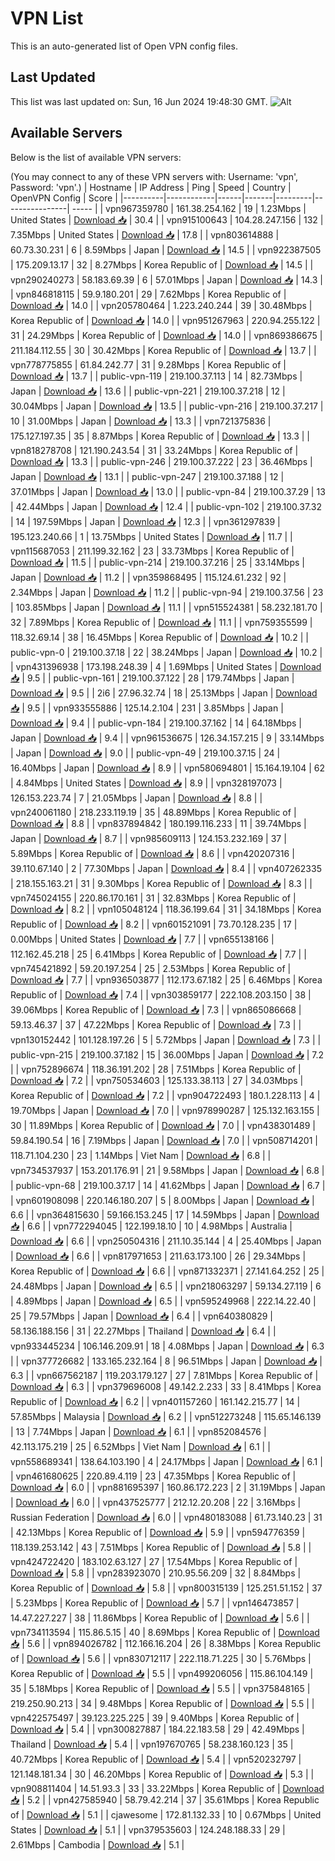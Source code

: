 # VPN List

This is an auto-generated list of Open VPN config files.

## Last Updated

This list was last updated on: Sun, 16 Jun 2024 19:48:30 GMT.
![Alt](https://repobeats.axiom.co/api/embed/186b98318ef1479477931607c1ad7d823f12451f.svg "Repobeats analytics image")

## Available Servers

Below is the list of available VPN servers:

(You may connect to any of these VPN servers with: Username: 'vpn', Password: 'vpn'.)
| Hostname | IP Address | Ping | Speed | Country | OpenVPN Config | Score |
|----------|------------|------|-------|---------|----------------| ----- |
| vpn967359780 | 161.38.254.162 | 19 | 1.23Mbps | United States | [Download 📥](./configs/server_0_US.ovpn) | 30.4 |
| vpn915100643 | 104.28.247.156 | 132 | 7.35Mbps | United States | [Download 📥](./configs/server_1_US.ovpn) | 17.8 |
| vpn803614888 | 60.73.30.231 | 6 | 8.59Mbps | Japan | [Download 📥](./configs/server_2_JP.ovpn) | 14.5 |
| vpn922387505 | 175.209.13.17 | 32 | 8.27Mbps | Korea Republic of | [Download 📥](./configs/server_3_KR.ovpn) | 14.5 |
| vpn290240273 | 58.183.69.39 | 6 | 57.01Mbps | Japan | [Download 📥](./configs/server_4_JP.ovpn) | 14.3 |
| vpn846818115 | 59.9.180.201 | 29 | 7.62Mbps | Korea Republic of | [Download 📥](./configs/server_5_KR.ovpn) | 14.0 |
| vpn205780464 | 1.223.240.244 | 39 | 30.48Mbps | Korea Republic of | [Download 📥](./configs/server_6_KR.ovpn) | 14.0 |
| vpn951267963 | 220.94.255.122 | 31 | 24.29Mbps | Korea Republic of | [Download 📥](./configs/server_7_KR.ovpn) | 14.0 |
| vpn869386675 | 211.184.112.55 | 30 | 30.42Mbps | Korea Republic of | [Download 📥](./configs/server_8_KR.ovpn) | 13.7 |
| vpn778775855 | 61.84.242.77 | 31 | 9.28Mbps | Korea Republic of | [Download 📥](./configs/server_9_KR.ovpn) | 13.7 |
| public-vpn-119 | 219.100.37.113 | 14 | 82.73Mbps | Japan | [Download 📥](./configs/server_10_JP.ovpn) | 13.6 |
| public-vpn-221 | 219.100.37.218 | 12 | 30.04Mbps | Japan | [Download 📥](./configs/server_11_JP.ovpn) | 13.5 |
| public-vpn-216 | 219.100.37.217 | 10 | 31.00Mbps | Japan | [Download 📥](./configs/server_12_JP.ovpn) | 13.3 |
| vpn721375836 | 175.127.197.35 | 35 | 8.87Mbps | Korea Republic of | [Download 📥](./configs/server_13_KR.ovpn) | 13.3 |
| vpn818278708 | 121.190.243.54 | 31 | 33.24Mbps | Korea Republic of | [Download 📥](./configs/server_14_KR.ovpn) | 13.3 |
| public-vpn-246 | 219.100.37.222 | 23 | 36.46Mbps | Japan | [Download 📥](./configs/server_15_JP.ovpn) | 13.1 |
| public-vpn-247 | 219.100.37.188 | 12 | 37.01Mbps | Japan | [Download 📥](./configs/server_16_JP.ovpn) | 13.0 |
| public-vpn-84 | 219.100.37.29 | 13 | 42.44Mbps | Japan | [Download 📥](./configs/server_17_JP.ovpn) | 12.4 |
| public-vpn-102 | 219.100.37.32 | 14 | 197.59Mbps | Japan | [Download 📥](./configs/server_18_JP.ovpn) | 12.3 |
| vpn361297839 | 195.123.240.66 | 1 | 13.75Mbps | United States | [Download 📥](./configs/server_19_US.ovpn) | 11.7 |
| vpn115687053 | 211.199.32.162 | 23 | 33.73Mbps | Korea Republic of | [Download 📥](./configs/server_20_KR.ovpn) | 11.5 |
| public-vpn-214 | 219.100.37.216 | 25 | 33.14Mbps | Japan | [Download 📥](./configs/server_21_JP.ovpn) | 11.2 |
| vpn359868495 | 115.124.61.232 | 92 | 2.34Mbps | Japan | [Download 📥](./configs/server_22_JP.ovpn) | 11.2 |
| public-vpn-94 | 219.100.37.56 | 23 | 103.85Mbps | Japan | [Download 📥](./configs/server_23_JP.ovpn) | 11.1 |
| vpn515524381 | 58.232.181.70 | 32 | 7.89Mbps | Korea Republic of | [Download 📥](./configs/server_24_KR.ovpn) | 11.1 |
| vpn759355599 | 118.32.69.14 | 38 | 16.45Mbps | Korea Republic of | [Download 📥](./configs/server_25_KR.ovpn) | 10.2 |
| public-vpn-0 | 219.100.37.18 | 22 | 38.24Mbps | Japan | [Download 📥](./configs/server_26_JP.ovpn) | 10.2 |
| vpn431396938 | 173.198.248.39 | 4 | 1.69Mbps | United States | [Download 📥](./configs/server_27_US.ovpn) | 9.5 |
| public-vpn-161 | 219.100.37.122 | 28 | 179.74Mbps | Japan | [Download 📥](./configs/server_28_JP.ovpn) | 9.5 |
| 2i6 | 27.96.32.74 | 18 | 25.13Mbps | Japan | [Download 📥](./configs/server_29_JP.ovpn) | 9.5 |
| vpn933555886 | 125.14.2.104 | 231 | 3.85Mbps | Japan | [Download 📥](./configs/server_30_JP.ovpn) | 9.4 |
| public-vpn-184 | 219.100.37.162 | 14 | 64.18Mbps | Japan | [Download 📥](./configs/server_31_JP.ovpn) | 9.4 |
| vpn961536675 | 126.34.157.215 | 9 | 33.14Mbps | Japan | [Download 📥](./configs/server_32_JP.ovpn) | 9.0 |
| public-vpn-49 | 219.100.37.15 | 24 | 16.40Mbps | Japan | [Download 📥](./configs/server_33_JP.ovpn) | 8.9 |
| vpn580694801 | 15.164.19.104 | 62 | 4.84Mbps | United States | [Download 📥](./configs/server_34_US.ovpn) | 8.9 |
| vpn328197073 | 126.153.223.74 | 7 | 21.05Mbps | Japan | [Download 📥](./configs/server_35_JP.ovpn) | 8.8 |
| vpn240061180 | 218.233.119.19 | 35 | 48.89Mbps | Korea Republic of | [Download 📥](./configs/server_36_KR.ovpn) | 8.8 |
| vpn837894842 | 180.199.116.233 | 11 | 39.74Mbps | Japan | [Download 📥](./configs/server_37_JP.ovpn) | 8.7 |
| vpn985609113 | 124.153.232.169 | 37 | 5.89Mbps | Korea Republic of | [Download 📥](./configs/server_38_KR.ovpn) | 8.6 |
| vpn420207316 | 39.110.67.140 | 2 | 77.30Mbps | Japan | [Download 📥](./configs/server_39_JP.ovpn) | 8.4 |
| vpn407262335 | 218.155.163.21 | 31 | 9.30Mbps | Korea Republic of | [Download 📥](./configs/server_40_KR.ovpn) | 8.3 |
| vpn745024155 | 220.86.170.161 | 31 | 32.83Mbps | Korea Republic of | [Download 📥](./configs/server_41_KR.ovpn) | 8.2 |
| vpn105048124 | 118.36.199.64 | 31 | 34.18Mbps | Korea Republic of | [Download 📥](./configs/server_42_KR.ovpn) | 8.2 |
| vpn601521091 | 73.70.128.235 | 17 | 0.00Mbps | United States | [Download 📥](./configs/server_43_US.ovpn) | 7.7 |
| vpn655138166 | 112.162.45.218 | 25 | 6.41Mbps | Korea Republic of | [Download 📥](./configs/server_44_KR.ovpn) | 7.7 |
| vpn745421892 | 59.20.197.254 | 25 | 2.53Mbps | Korea Republic of | [Download 📥](./configs/server_45_KR.ovpn) | 7.7 |
| vpn936503877 | 112.173.67.182 | 25 | 6.46Mbps | Korea Republic of | [Download 📥](./configs/server_46_KR.ovpn) | 7.4 |
| vpn303859177 | 222.108.203.150 | 38 | 39.06Mbps | Korea Republic of | [Download 📥](./configs/server_47_KR.ovpn) | 7.3 |
| vpn865086668 | 59.13.46.37 | 37 | 47.22Mbps | Korea Republic of | [Download 📥](./configs/server_48_KR.ovpn) | 7.3 |
| vpn130152442 | 101.128.197.26 | 5 | 5.72Mbps | Japan | [Download 📥](./configs/server_49_JP.ovpn) | 7.3 |
| public-vpn-215 | 219.100.37.182 | 15 | 36.00Mbps | Japan | [Download 📥](./configs/server_50_JP.ovpn) | 7.2 |
| vpn752896674 | 118.36.191.202 | 28 | 7.51Mbps | Korea Republic of | [Download 📥](./configs/server_51_KR.ovpn) | 7.2 |
| vpn750534603 | 125.133.38.113 | 27 | 34.03Mbps | Korea Republic of | [Download 📥](./configs/server_52_KR.ovpn) | 7.2 |
| vpn904722493 | 180.1.228.113 | 4 | 19.70Mbps | Japan | [Download 📥](./configs/server_53_JP.ovpn) | 7.0 |
| vpn978990287 | 125.132.163.155 | 30 | 11.89Mbps | Korea Republic of | [Download 📥](./configs/server_54_KR.ovpn) | 7.0 |
| vpn438301489 | 59.84.190.54 | 16 | 7.19Mbps | Japan | [Download 📥](./configs/server_55_JP.ovpn) | 7.0 |
| vpn508714201 | 118.71.104.230 | 23 | 1.14Mbps | Viet Nam | [Download 📥](./configs/server_56_VN.ovpn) | 6.8 |
| vpn734537937 | 153.201.176.91 | 21 | 9.58Mbps | Japan | [Download 📥](./configs/server_57_JP.ovpn) | 6.8 |
| public-vpn-68 | 219.100.37.17 | 14 | 41.62Mbps | Japan | [Download 📥](./configs/server_58_JP.ovpn) | 6.7 |
| vpn601908098 | 220.146.180.207 | 5 | 8.00Mbps | Japan | [Download 📥](./configs/server_59_JP.ovpn) | 6.6 |
| vpn364815630 | 59.166.153.245 | 17 | 14.59Mbps | Japan | [Download 📥](./configs/server_60_JP.ovpn) | 6.6 |
| vpn772294045 | 122.199.18.10 | 10 | 4.98Mbps | Australia | [Download 📥](./configs/server_61_AU.ovpn) | 6.6 |
| vpn250504316 | 211.10.35.144 | 4 | 25.40Mbps | Japan | [Download 📥](./configs/server_62_JP.ovpn) | 6.6 |
| vpn817971653 | 211.63.173.100 | 26 | 29.34Mbps | Korea Republic of | [Download 📥](./configs/server_63_KR.ovpn) | 6.6 |
| vpn871332371 | 27.141.64.252 | 25 | 24.48Mbps | Japan | [Download 📥](./configs/server_64_JP.ovpn) | 6.5 |
| vpn218063297 | 59.134.27.119 | 6 | 4.89Mbps | Japan | [Download 📥](./configs/server_65_JP.ovpn) | 6.5 |
| vpn595249968 | 222.14.22.40 | 25 | 79.57Mbps | Japan | [Download 📥](./configs/server_66_JP.ovpn) | 6.4 |
| vpn640380829 | 58.136.188.156 | 31 | 22.27Mbps | Thailand | [Download 📥](./configs/server_67_TH.ovpn) | 6.4 |
| vpn933445234 | 106.146.209.91 | 18 | 4.08Mbps | Japan | [Download 📥](./configs/server_68_JP.ovpn) | 6.3 |
| vpn377726682 | 133.165.232.164 | 8 | 96.51Mbps | Japan | [Download 📥](./configs/server_69_JP.ovpn) | 6.3 |
| vpn667562187 | 119.203.179.127 | 27 | 7.81Mbps | Korea Republic of | [Download 📥](./configs/server_70_KR.ovpn) | 6.3 |
| vpn379696008 | 49.142.2.233 | 33 | 8.41Mbps | Korea Republic of | [Download 📥](./configs/server_71_KR.ovpn) | 6.2 |
| vpn401157260 | 161.142.215.77 | 14 | 57.85Mbps | Malaysia | [Download 📥](./configs/server_72_MY.ovpn) | 6.2 |
| vpn512273248 | 115.65.146.139 | 13 | 7.74Mbps | Japan | [Download 📥](./configs/server_73_JP.ovpn) | 6.1 |
| vpn852084576 | 42.113.175.219 | 25 | 6.52Mbps | Viet Nam | [Download 📥](./configs/server_74_VN.ovpn) | 6.1 |
| vpn558689341 | 138.64.103.190 | 4 | 24.17Mbps | Japan | [Download 📥](./configs/server_75_JP.ovpn) | 6.1 |
| vpn461680625 | 220.89.4.119 | 23 | 47.35Mbps | Korea Republic of | [Download 📥](./configs/server_76_KR.ovpn) | 6.0 |
| vpn881695397 | 160.86.172.223 | 2 | 31.19Mbps | Japan | [Download 📥](./configs/server_77_JP.ovpn) | 6.0 |
| vpn437525777 | 212.12.20.208 | 22 | 3.16Mbps | Russian Federation | [Download 📥](./configs/server_78_RU.ovpn) | 6.0 |
| vpn480183088 | 61.73.140.23 | 31 | 42.13Mbps | Korea Republic of | [Download 📥](./configs/server_79_KR.ovpn) | 5.9 |
| vpn594776359 | 118.139.253.142 | 43 | 7.51Mbps | Korea Republic of | [Download 📥](./configs/server_80_KR.ovpn) | 5.8 |
| vpn424722420 | 183.102.63.127 | 27 | 17.54Mbps | Korea Republic of | [Download 📥](./configs/server_81_KR.ovpn) | 5.8 |
| vpn283923070 | 210.95.56.209 | 32 | 8.84Mbps | Korea Republic of | [Download 📥](./configs/server_82_KR.ovpn) | 5.8 |
| vpn800315139 | 125.251.51.152 | 37 | 5.23Mbps | Korea Republic of | [Download 📥](./configs/server_83_KR.ovpn) | 5.7 |
| vpn146473857 | 14.47.227.227 | 38 | 11.86Mbps | Korea Republic of | [Download 📥](./configs/server_84_KR.ovpn) | 5.6 |
| vpn734113594 | 115.86.5.15 | 40 | 8.69Mbps | Korea Republic of | [Download 📥](./configs/server_85_KR.ovpn) | 5.6 |
| vpn894026782 | 112.166.16.204 | 26 | 8.38Mbps | Korea Republic of | [Download 📥](./configs/server_86_KR.ovpn) | 5.6 |
| vpn830712117 | 222.118.71.225 | 30 | 5.76Mbps | Korea Republic of | [Download 📥](./configs/server_87_KR.ovpn) | 5.5 |
| vpn499206056 | 115.86.104.149 | 35 | 5.18Mbps | Korea Republic of | [Download 📥](./configs/server_88_KR.ovpn) | 5.5 |
| vpn375848165 | 219.250.90.213 | 34 | 9.48Mbps | Korea Republic of | [Download 📥](./configs/server_89_KR.ovpn) | 5.5 |
| vpn422575497 | 39.123.225.225 | 39 | 9.40Mbps | Korea Republic of | [Download 📥](./configs/server_90_KR.ovpn) | 5.4 |
| vpn300827887 | 184.22.183.58 | 29 | 42.49Mbps | Thailand | [Download 📥](./configs/server_91_TH.ovpn) | 5.4 |
| vpn197670765 | 58.238.160.123 | 35 | 40.72Mbps | Korea Republic of | [Download 📥](./configs/server_92_KR.ovpn) | 5.4 |
| vpn520232797 | 121.148.181.34 | 30 | 46.20Mbps | Korea Republic of | [Download 📥](./configs/server_93_KR.ovpn) | 5.3 |
| vpn908811404 | 14.51.93.3 | 33 | 33.22Mbps | Korea Republic of | [Download 📥](./configs/server_94_KR.ovpn) | 5.2 |
| vpn427585940 | 58.79.42.214 | 37 | 35.61Mbps | Korea Republic of | [Download 📥](./configs/server_95_KR.ovpn) | 5.1 |
| cjawesome | 172.81.132.33 | 10 | 0.67Mbps | United States | [Download 📥](./configs/server_96_US.ovpn) | 5.1 |
| vpn379535603 | 124.248.188.33 | 29 | 2.61Mbps | Cambodia | [Download 📥](./configs/server_97_KH.ovpn) | 5.1 |
